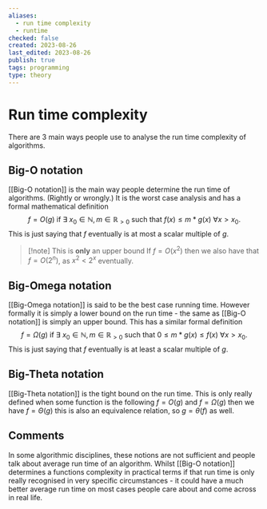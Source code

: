 ```yaml
---
aliases:
  - run time complexity
  - runtime
checked: false
created: 2023-08-26
last_edited: 2023-08-26
publish: true
tags: programming
type: theory
---
```

# Run time complexity

There are 3 main ways people use to analyse the run time complexity of algorithms.

## Big-O notation

[[Big-O notation]] is the main way people determine the run time of algorithms. (Rightly or wrongly.) It is the worst case analysis and has a formal mathematical definition
$$ f = O(g) \mbox{ if } \exists \ x_0 \in \mathbb{N}, m \in \mathbb{R}_{>0} \mbox{ such that } f(x) \leq m \ast g(x)\ \forall x > x_0.$$
This is just saying that $f$ eventually is at most a scalar multiple of $g$.

> [!note] This is **only** an upper bound
> If $f = O(x^2)$ then we also have that $f = O(2^n)$, as $x^2 < 2^x$ eventually.
>

## Big-Omega notation

[[Big-Omega notation]] is said to be the best case running time. However formally it is simply a lower bound on the run time - the same as [[Big-O notation]] is simply an upper bound. This has a similar formal definition
$$ f = \Omega(g) \mbox{ if } \exists \ x_0 \in \mathbb{N}, m \in \mathbb{R}_{>0} \mbox{ such that } 0 \leq m \ast g(x) \leq f(x) \ \forall x > x_0.$$
This is just saying that $f$ eventually is at least a scalar multiple of $g$.

## Big-Theta notation

[[Big-Theta notation]] is the tight bound on the run time. This is only really defined when some function is the following $f = O(g)$ and $f = \Omega(g)$ then we have $f=\Theta(g)$ this is also an equivalence relation, so $g = \theta(f)$ as well.

## Comments

In some algorithmic disciplines, these notions are not sufficient and people talk about average run time of an algorithm. Whilst [[Big-O notation]] determines a functions complexity in practical terms if that run time is only really recognised in very specific circumstances - it could have a much better average run time on most cases people care about and come across in real life.
